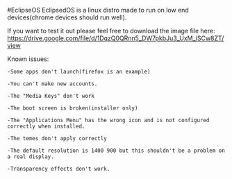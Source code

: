 #EclipseOS
EclipsedOS is a linux distro made to run on low end devices(chrome devices should run well).

If you want to test it out please feel free to download the image file here:
 https://drive.google.com/file/d/1DqzQ0QRnn5_DW7pkbJu3_UxM_iSCw8ZT/view

Known issues:

    -Some apps don't launch(firefox is an example)
    
    -You can't make new accounts.
  
    -The "Media Keys" don't work
  
    -The boot screen is broken(installer only)
  
    -The "Applications Menu" has the wrong icon and is not configured correctly when installed.
    
    -The temes don't apply correctly
  
    -The default resolution is 1400 900 but this shouldn't be a problem on a real display.
  
    -Transparency effects don't work.
